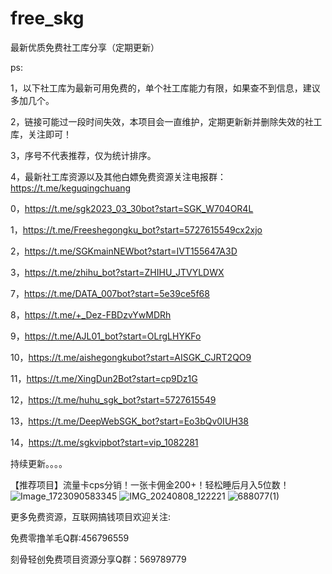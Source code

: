 # free_skg
最新优质免费社工库分享（定期更新）

ps:

1，以下社工库为最新可用免费的，单个社工库能力有限，如果查不到信息，建议多加几个。

2，链接可能过一段时间失效，本项目会一直维护，定期更新新并删除失效的社工库，关注即可！

3，序号不代表推荐，仅为统计排序。

4，最新社工库资源以及其他白嫖免费资源关注电报群：https://t.me/keguqingchuang

0，https://t.me/sgk2023_03_30bot?start=SGK_W704OR4L

1，https://t.me/Freeshegongku_bot?start=5727615549cx2xjo

2，https://t.me/SGKmainNEWbot?start=IVT155647A3D

3，https://t.me/zhihu_bot?start=ZHIHU_JTVYLDWX

7，https://t.me/DATA_007bot?start=5e39ce5f68

8，https://t.me/+_Dez-FBDzvYwMDRh

9，https://t.me/AJL01_bot?start=OLrgLHYKFo

10，https://t.me/aishegongkubot?start=AISGK_CJRT2QO9

11，https://t.me/XingDun2Bot?start=cp9Dz1G

12，https://t.me/huhu_sgk_bot?start=5727615549

13，https://t.me/DeepWebSGK_bot?start=Eo3bQv0IUH38

14，https://t.me/sgkvipbot?start=vip_1082281


持续更新。。。。

【推荐项目】流量卡cps分销！一张卡佣金200+！轻松睡后月入5位数！
![Image_1723090583345](https://github.com/user-attachments/assets/6605ef6a-aa7c-487e-b828-d902a36a0a92)
![IMG_20240808_122221](https://github.com/user-attachments/assets/2a416bf2-0a4f-4cb2-adc3-c322d5bd2224)
![688077(1)](https://github.com/user-attachments/assets/5a427fde-569e-4cb2-acab-c5a23a275b25)


更多免费资源，互联网搞钱项目欢迎关注:

免费零撸羊毛Q群:456796559

刻骨轻创免费项目资源分享Q群：569789779


